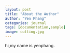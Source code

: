 ```yaml
---
layout: post
title: "About the Author"
author: "Yen Phang"
categories: journal
tags: [documentation,sample]
image: cutting.jpg
---
```


hi,my name is yenphang.
